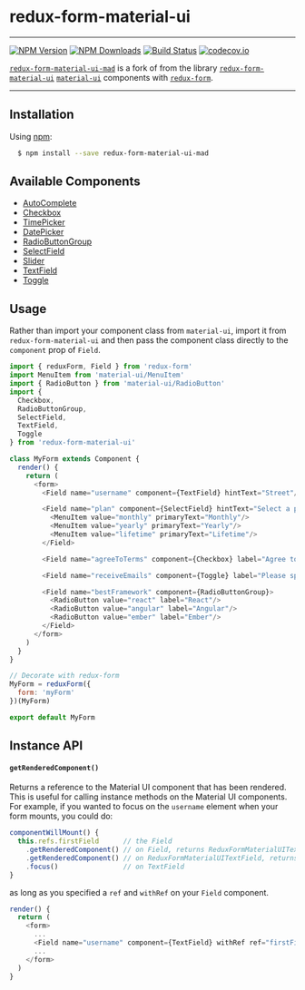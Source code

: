 # redux-form-material-ui
---
[![NPM Version](https://img.shields.io/npm/v/redux-form-material-ui-mad.svg?style=flat-square)](https://www.npmjs.com/package/redux-form-material-ui-mad)
[![NPM Downloads](https://img.shields.io/npm/dm/redux-form-material-ui-mad.svg?style=flat-square)](https://www.npmjs.com/package/redux-form-material-ui-mad)
[![Build Status](https://img.shields.io/travis/mauriciojovel/redux-form-material-ui/master.svg?style=flat-square)](https://travis-ci.org/mauriciojovel/redux-form-material-ui)
[![codecov.io](https://codecov.io/github/mauriciojovel/redux-form-material-ui/coverage.svg?branch=master)](https://codecov.io/github/mauriciojovel/redux-form-material-ui?branch=master)

[`redux-form-material-ui-mad`](https://github.com/mauricio/redux-form-material-ui) is a fork of
from the library [`redux-form-material-ui`](https://github.com/erikras/redux-form-material-ui)
[`material-ui`](https://github.com/callemall/material-ui) components with
[`redux-form`](https://github.com/erikras/redux-form).

---
## Installation

Using [npm](https://www.npmjs.org/):

```bash
  $ npm install --save redux-form-material-ui-mad
```

## Available Components

* [AutoComplete](http://www.material-ui.com/#/components/auto-complete)
* [Checkbox](http://www.material-ui.com/#/components/checkbox)
* [TimePicker](http://www.material-ui.com/#/components/time-picker)
* [DatePicker](http://www.material-ui.com/#/components/date-picker)
* [RadioButtonGroup](http://www.material-ui.com/#/components/radio-button)
* [SelectField](http://www.material-ui.com/#/components/select-field)
* [Slider](http://www.material-ui.com/#/components/slider)
* [TextField](http://www.material-ui.com/#/components/text-field)
* [Toggle](http://www.material-ui.com/#/components/toggle)

## Usage

Rather than import your component class from `material-ui`, import it from `redux-form-material-ui`
and then pass the component class directly to the `component` prop of `Field`.

```js
import { reduxForm, Field } from 'redux-form'
import MenuItem from 'material-ui/MenuItem'
import { RadioButton } from 'material-ui/RadioButton'
import {
  Checkbox,
  RadioButtonGroup,
  SelectField,
  TextField,
  Toggle
} from 'redux-form-material-ui'

class MyForm extends Component {
  render() {
    return (
      <form>
        <Field name="username" component={TextField} hintText="Street"/>

        <Field name="plan" component={SelectField} hintText="Select a plan">
          <MenuItem value="monthly" primaryText="Monthly"/>
          <MenuItem value="yearly" primaryText="Yearly"/>
          <MenuItem value="lifetime" primaryText="Lifetime"/>
        </Field>

        <Field name="agreeToTerms" component={Checkbox} label="Agree to terms?"/>

        <Field name="receiveEmails" component={Toggle} label="Please spam me!"/>

        <Field name="bestFramework" component={RadioButtonGroup}>
          <RadioButton value="react" label="React"/>
          <RadioButton value="angular" label="Angular"/>
          <RadioButton value="ember" label="Ember"/>
        </Field>
      </form>
    )
  }
}

// Decorate with redux-form
MyForm = reduxForm({
  form: 'myForm'
})(MyForm)

export default MyForm
```

## Instance API

#### `getRenderedComponent()`

Returns a reference to the Material UI component that has been rendered. This is useful for
calling instance methods on the Material UI components. For example, if you wanted to focus on
the `username` element when your form mounts, you could do:

```js
componentWillMount() {
  this.refs.firstField      // the Field
    .getRenderedComponent() // on Field, returns ReduxFormMaterialUITextField
    .getRenderedComponent() // on ReduxFormMaterialUITextField, returns TextField
    .focus()                // on TextField
}
```

as long as you specified a `ref` and `withRef` on your `Field` component.

```js
render() {
  return (
    <form>
      ...
      <Field name="username" component={TextField} withRef ref="firstField"/>
      ...
    </form>
  )
}
```
